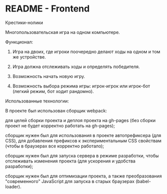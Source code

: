 # README - Frontend

Крестики-нолики


Многопользовательская игра на одном компьютере. 


Функционал:


1. Игра на двоих, где игроки поочередно делают ходы на одном и том же устройстве.


2. Игра должна отслеживать ходы и определять победителя.


3. Возможность начать новую игру.


4. Возможность выбора режима игры: игрок-игрок или игрок-бот (легкий режим, бот ходит рандомно).


Использованные технологии:


В проекте был использован сборщик webpack: 

для целей сборки проекта и деплоя проекта на gh-pages (без сборки проект не будет корректно работать на gh-pages);

сборщик нужен был для использования в проекте автопрефиксера (для CSS), для добавления префиксов к экспериментальным CSS свойствам (чтобы в браузерах все корректно работало);

сборщик нужен был для запуска сервера в режиме разработки, чтобы отслеживать изменения проекта (для ускорения и удобства разработки);

сборщик нужен был для оптимизации проекта, а также преобразования "современного" JavaScript для запуска в старых браузерах (babel-loader).
